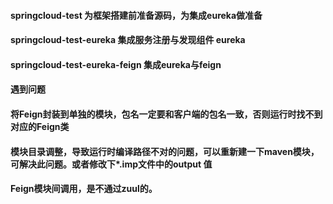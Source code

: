 #### springcloud-test 为框架搭建前准备源码，为集成eureka做准备 
#### springcloud-test-eureka 集成服务注册与发现组件 eureka
#### springcloud-test-eureka-feign 集成eureka与feign

#### 遇到问题
#### 将Feign封装到单独的模块，包名一定要和客户端的包名一致，否则运行时找不到对应的Feign类
#### 模块目录调整，导致运行时编译路径不对的问题，可以重新建一下maven模块，可解决此问题。或者修改下*.imp文件中的output 值
#### Feign模块间调用，是不通过zuul的。
